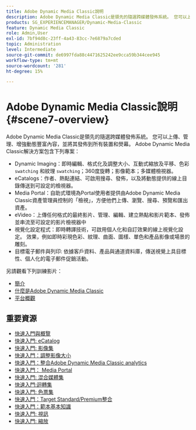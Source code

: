 ```yaml
---
title: Adobe Dynamic Media Classic說明
description: Adobe Dynamic Media Classic是領先的隨選跨媒體發佈系統。 您可以上傳、管理、增強動態豐富內容，並將其發佈到所有裝置和熒幕。
products: SG_EXPERIENCEMANAGER/Dynamic-Media-Classic
feature: Dynamic Media Classic
role: Admin,User
exl-id: 7bf94d8c-23ff-4a43-83cc-7e6879a7cded
topic: Administration
level: Intermediate
source-git-commit: de6997fda88c4471625242ee9cca59b344cee945
workflow-type: tm+mt
source-wordcount: '281'
ht-degree: 15%

---
```


# Adobe Dynamic Media Classic說明 {#scene7-overview}

Adobe Dynamic Media Classic是領先的隨選跨媒體發佈系統。 您可以上傳、管理、增強動態豐富內容，並將其發佈到所有裝置和熒幕。 Adobe Dynamic Media Classic解決方案包含下列專案：

* Dynamic Imaging：即時編輯、格式化及調整大小、互動式縮放及平移、色彩 `swatching` 和紋理 `swatching`；360度旋轉；影像範本；多媒體檢視器。
* eCatalogs：作者、熱點連結、可啟用搜尋、發佈，以及將動態提供的線上目錄傳送到可設定的檢視器。
* Media Portal：自助式環境為Portal使用者提供由Adobe Dynamic Media Classic資產管理員控制的「檢視」，方便他們上傳、瀏覽、搜尋、預覽和匯出資產。
* eVideo：上傳任何格式的最終影片、管理、編輯、建立熱點和影片範本、發佈並串流至可設定的影片檢視器中
* 視覺化設定程式：即時轉譯技術，可啟用個人化和自訂效果的線上視覺化設定。 效果，例如即時彩現色彩、紋理、曲面、圖樣、單色和產品影像或場景的雕刻。
* 目標電子郵件與列印: 依據客戶資料、產品與通道資料庫，傳送視覺上具目標性、個人化的電子郵件促銷活動。

另請觀看下列訓練影片：

* [簡介](https://s7d5.scene7.com/s7viewers/html5/VideoViewer.html?videoserverurl=https://s7d5.scene7.com/is/content/&amp;emailurl=https://s7d5.scene7.com/s7/emailFriend&amp;serverUrl=https://s7d5.scene7.com/is/image/&amp;config=Scene7SharedAssets/Universal_HTML5_Video&amp;contenturl=https://s7d5.scene7.com/skins/&amp;asset=S7tutorials/570_Introduction_converted%20renamed_Getting%20Started-AVS)
* [什麼是Adobe Dynamic Media Classic](https://s7d5.scene7.com/s7viewers/html5/VideoViewer.html?videoserverurl=https://s7d5.scene7.com/is/content/&amp;emailurl=https://s7d5.scene7.com/s7/emailFriend&amp;serverUrl=https://s7d5.scene7.com/is/image/&amp;config=Scene7SharedAssets/Universal_HTML5_Video&amp;contenturl=https://s7d5.scene7.com/skins/&amp;asset=S7tutorials/577_What%20is%20Scene7_converted%20renamed_Getting%20Started-AVS)
* [平台概觀](https://s7d5.scene7.com/s7viewers/html5/VideoViewer.html?videoserverurl=https://s7d5.scene7.com/is/content/&amp;emailurl=https://s7d5.scene7.com/s7/emailFriend&amp;serverUrl=https://s7d5.scene7.com/is/image/&amp;config=Scene7SharedAssets/Universal_HTML5_Video&amp;contenturl=https://s7d5.scene7.com/skins/&amp;asset=S7tutorials/572_Platform%20Overview_converted%20renamed_Getting%20Started-AVS)

## 重要資源

* [快速入門與概覽](/help/using/dmc-platform-overview.md)
* [快速入門: eCatalog](/help/using/quick-start-ecatalog.md)
* [快速入門: 影像集](/help/using/quick-start-image-sets.md)
* [快速入門：調整影像大小](/help/using/quick-start-image-sizing.md)
* [快速入門：整合Adobe Dynamic Media Classic analytics](/help/using/quick-start-integrating-dmc-analytics.md)
* [快速入門： Media Portal](/help/using/quick-start-media-portal-administration.md)
* [快速入門: 混合媒體集](/help/using/quick-start-mixed-media-sets.md)
* [快速入門:迴轉集](/help/using/quick-start-spin-sets.md)
* [快速入門: 色票集](/help/using/quick-start-swatch-sets.md)
* [快速入門：Target Standard/Premium整合](/help/using/quick-start-target-integration.md)
* [快速入門：範本基本知識](/help/using/quick-start-template-basics.md)
* [快速入門: 視訊](/help/using/quick-start-video.md)
* [快速入門: 縮放](/help/using/quick-start-zoom.md)
